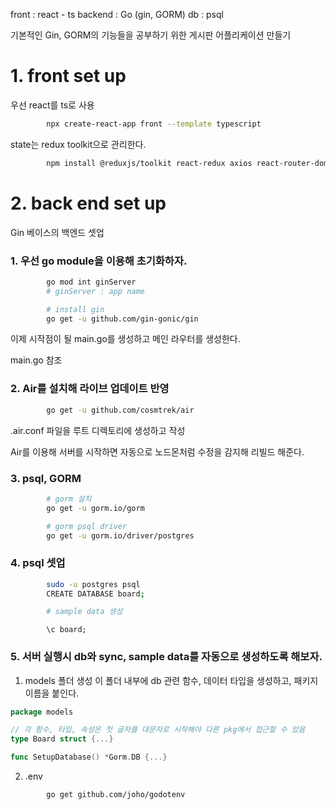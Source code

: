 front : react - ts
backend : Go (gin, GORM)
db : psql

기본적인 Gin, GORM의 기능들을 공부하기 위한 게시판 어플리케이션 만들기

# 1. front set up

우선 react를 ts로 사용

```bash
        npx create-react-app front --template typescript
```

state는 redux toolkit으로 관리한다.

```bash
        npm install @reduxjs/toolkit react-redux axios react-router-dom
```

# 2. back end set up

Gin 베이스의 백엔드 셋업

### 1. 우선 go module을 이용해 초기화하자.

```bash
        go mod int ginServer
        # ginServer : app name

        # install gin
        go get -u github.com/gin-gonic/gin
```

이제 시작점이 될 main.go를 생성하고 메인 라우터를 생성한다.

main.go 참조

### 2. Air를 설치해 라이브 업데이트 반영

```bash
        go get -u github.com/cosmtrek/air
```

.air.conf 파일을 루트 디렉토리에 생성하고 작성

Air를 이용해 서버를 시작하면 자동으로 노드몬처럼 수정을 감지해 리빌드 해준다.

### 3. psql, GORM

```bash
        # gorm 설치
        go get -u gorm.io/gorm

        # gorm psql driver
        go get -u gorm.io/driver/postgres
```

### 4. psql 셋업

```bash
        sudo -u postgres psql
        CREATE DATABASE board;

        # sample data 생성

```

```psql
        \c board;
```

### 5. 서버 실행시 db와 sync, sample data를 자동으로 생성하도록 해보자.

1. models 폴더 생성
   이 폴더 내부에 db 관련 함수, 데이터 타입을 생성하고, 패키지 이름을 붙인다.

```go
package models

// 각 함수, 타입, 속성은 첫 글자를 대문자로 시작해야 다른 pkg에서 접근할 수 있음
type Board struct {...}

func SetupDatabase() *Gorm.DB {...}
```

2. .env

```bash
        go get github.com/joho/godotenv
```
